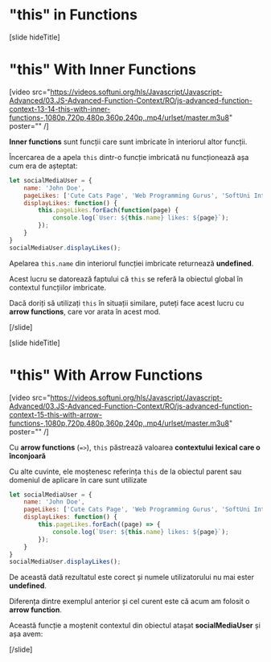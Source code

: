 # "this" in Functions

[slide hideTitle]

# "this" With Inner Functions

[video src="https://videos.softuni.org/hls/Javascript/Javascript-Advanced/03.JS-Advanced-Function-Context/RO/js-advanced-function-context-13-14-this-with-inner-functions-,1080p,720p,480p,360p,240p,.mp4/urlset/master.m3u8" poster="" /]

**Inner functions** sunt funcții care sunt imbricate în interiorul altor funcții.

Încercarea de a apela `this` dintr-o funcție imbricată nu funcționează așa cum era de așteptat:

```js live
let socialMediaUser = {
    name: 'John Doe',
    pageLikes: ['Cute Cats Page', 'Web Programming Gurus', 'SoftUni International'],
    displayLikes: function() {
        this.pageLikes.forEach(function(page) {
            console.log(`User: ${this.name} likes: ${page}`);
        });
    }
}
socialMediaUser.displayLikes();
```

Apelarea `this.name` din interiorul funcției imbricate returnează **undefined**. 

Acest lucru se datorează faptului că `this` se referă la obiectul global în contextul funcțiilor imbricate.

Dacă doriți să utilizați `this` în situații similare, puteți face acest lucru cu **arrow functions**, care vor arata în acest mod.

[/slide]

[slide hideTitle]
# "this" With Arrow Functions

[video src="https://videos.softuni.org/hls/Javascript/Javascript-Advanced/03.JS-Advanced-Function-Context/RO/js-advanced-function-context-15-this-with-arrow-functions-,1080p,720p,480p,360p,240p,.mp4/urlset/master.m3u8" poster="" /]

Cu **arrow functions** (`=>`), `this` păstrează valoarea **contextului lexical care o înconjoară**

Cu alte cuvinte, ele moștenesc referința `this` de la obiectul parent sau domeniul de aplicare în care sunt utilizate

```js live
let socialMediaUser = {
    name: 'John Doe',
    pageLikes: ['Cute Cats Page', 'Web Programming Gurus', 'SoftUni International'],
    displayLikes: function() {
        this.pageLikes.forEach((page) => {
            console.log(`User: ${this.name} likes: ${page}`);
        });
    }
}
socialMediaUser.displayLikes();
```

De această dată rezultatul este corect și numele utilizatorului nu mai ester **undefined**. 

Diferența dintre exemplul anterior și cel curent este că acum am folosit o **arrow function**.

Această funcție a moștenit contextul din obiectul atașat **socialMediaUser** și așa avem: 

[/slide]